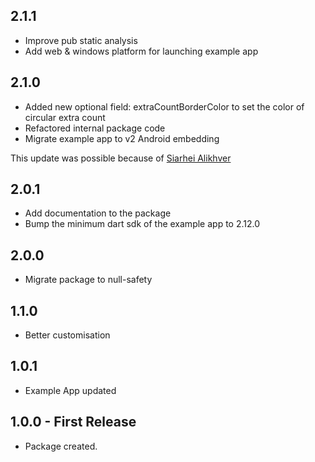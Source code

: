 ## 2.1.1
- Improve pub static analysis
- Add web & windows platform for launching example app

## 2.1.0
- Added new optional field: extraCountBorderColor to set the color of circular extra count
- Refactored internal package code
- Migrate example app to v2 Android embedding

This update was possible because of [Siarhei Alikhver](https://github.com/solikhver)

## 2.0.1

- Add documentation to the package
- Bump the minimum dart sdk of the example app to 2.12.0

## 2.0.0

- Migrate package to null-safety

## 1.1.0

- Better customisation

## 1.0.1

- Example App updated

## 1.0.0 - First Release

- Package created.
